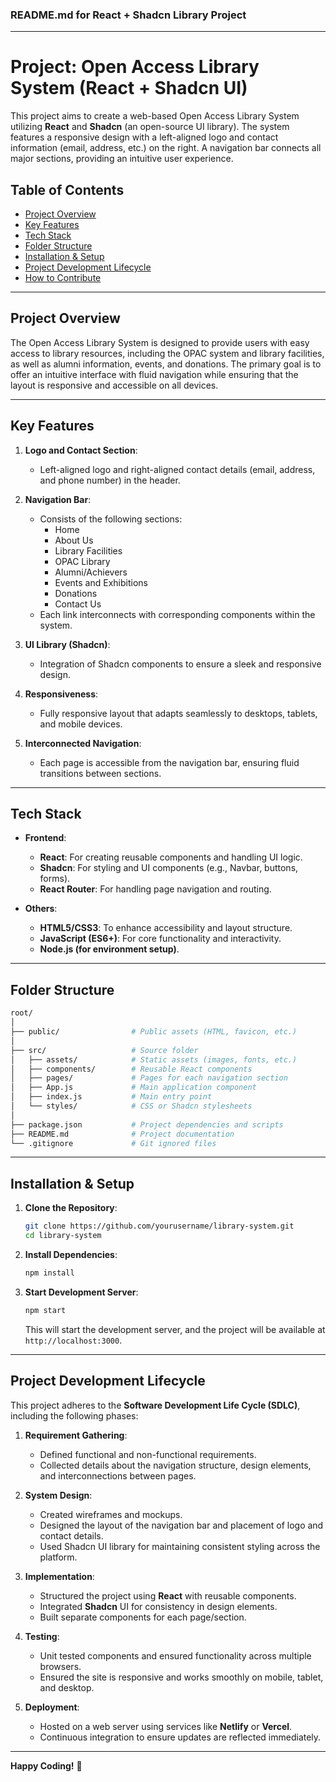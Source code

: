 ### README.md for React + Shadcn Library Project

---

# Project: Open Access Library System (React + Shadcn UI)

This project aims to create a web-based Open Access Library System utilizing **React** and **Shadcn** (an open-source UI library). The system features a responsive design with a left-aligned logo and contact information (email, address, etc.) on the right. A navigation bar connects all major sections, providing an intuitive user experience.

## Table of Contents
- [Project Overview](#project-overview)
- [Key Features](#key-features)
- [Tech Stack](#tech-stack)
- [Folder Structure](#folder-structure)
- [Installation & Setup](#installation--setup)
- [Project Development Lifecycle](#project-development-lifecycle)
- [How to Contribute](#how-to-contribute)

---

## Project Overview

The Open Access Library System is designed to provide users with easy access to library resources, including the OPAC system and library facilities, as well as alumni information, events, and donations. The primary goal is to offer an intuitive interface with fluid navigation while ensuring that the layout is responsive and accessible on all devices.

---

## Key Features

1. **Logo and Contact Section**: 
   - Left-aligned logo and right-aligned contact details (email, address, and phone number) in the header.
   
2. **Navigation Bar**: 
   - Consists of the following sections: 
     - Home
     - About Us
     - Library Facilities
     - OPAC Library
     - Alumni/Achievers
     - Events and Exhibitions
     - Donations
     - Contact Us
   - Each link interconnects with corresponding components within the system.

3. **UI Library (Shadcn)**: 
   - Integration of Shadcn components to ensure a sleek and responsive design.
   
4. **Responsiveness**: 
   - Fully responsive layout that adapts seamlessly to desktops, tablets, and mobile devices.
   
5. **Interconnected Navigation**: 
   - Each page is accessible from the navigation bar, ensuring fluid transitions between sections.

---

## Tech Stack

- **Frontend**: 
  - **React**: For creating reusable components and handling UI logic.
  - **Shadcn**: For styling and UI components (e.g., Navbar, buttons, forms).
  - **React Router**: For handling page navigation and routing.
  
- **Others**:
  - **HTML5/CSS3**: To enhance accessibility and layout structure.
  - **JavaScript (ES6+)**: For core functionality and interactivity.
  - **Node.js (for environment setup)**.

---

## Folder Structure

```bash
root/
│
├── public/                # Public assets (HTML, favicon, etc.)
│
├── src/                   # Source folder
│   ├── assets/            # Static assets (images, fonts, etc.)
│   ├── components/        # Reusable React components
│   ├── pages/             # Pages for each navigation section
│   ├── App.js             # Main application component
│   ├── index.js           # Main entry point
│   └── styles/            # CSS or Shadcn stylesheets
│
├── package.json           # Project dependencies and scripts
├── README.md              # Project documentation
└── .gitignore             # Git ignored files
```

---

## Installation & Setup

1. **Clone the Repository**:
   ```bash
   git clone https://github.com/yourusername/library-system.git
   cd library-system
   ```

2. **Install Dependencies**:
   ```bash
   npm install
   ```

3. **Start Development Server**:
   ```bash
   npm start
   ```

   This will start the development server, and the project will be available at `http://localhost:3000`.

---

## Project Development Lifecycle

This project adheres to the **Software Development Life Cycle (SDLC)**, including the following phases:

1. **Requirement Gathering**:
   - Defined functional and non-functional requirements.
   - Collected details about the navigation structure, design elements, and interconnections between pages.

2. **System Design**:
   - Created wireframes and mockups.
   - Designed the layout of the navigation bar and placement of logo and contact details.
   - Used Shadcn UI library for maintaining consistent styling across the platform.

3. **Implementation**:
   - Structured the project using **React** with reusable components.
   - Integrated **Shadcn** UI for consistency in design elements.
   - Built separate components for each page/section.

4. **Testing**:
   - Unit tested components and ensured functionality across multiple browsers.
   - Ensured the site is responsive and works smoothly on mobile, tablet, and desktop.

5. **Deployment**:
   - Hosted on a web server using services like **Netlify** or **Vercel**.
   - Continuous integration to ensure updates are reflected immediately.

---


**Happy Coding!** 🎉

